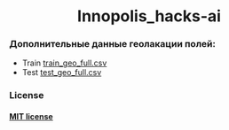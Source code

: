 <h1 align="center">  Innopolis_hacks-ai <h4 ><h4 >

  
### Дополнительные данные геолакации полей:

*  Train [train_geo_full.csv](https://github.com/Evgenkaz/Innopolis_cp/blob/main/train_geo_full.csv)
*  Test [test_geo_full.csv](https://github.com/Evgenkaz/Innopolis_cp/blob/main/test_geo_full.csv)


### License
#### [MIT license](https://github.com/Evgenkaz/Innopolis_cp/blob/main/LICENSE)

